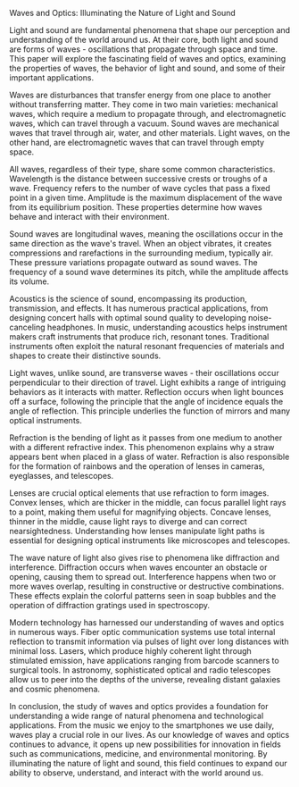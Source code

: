 Waves and Optics: Illuminating the Nature of Light and Sound

Light and sound are fundamental phenomena that shape our perception and understanding of the world around us. At their core, both light and sound are forms of waves - oscillations that propagate through space and time. This paper will explore the fascinating field of waves and optics, examining the properties of waves, the behavior of light and sound, and some of their important applications.

Waves are disturbances that transfer energy from one place to another without transferring matter. They come in two main varieties: mechanical waves, which require a medium to propagate through, and electromagnetic waves, which can travel through a vacuum. Sound waves are mechanical waves that travel through air, water, and other materials. Light waves, on the other hand, are electromagnetic waves that can travel through empty space.

All waves, regardless of their type, share some common characteristics. Wavelength is the distance between successive crests or troughs of a wave. Frequency refers to the number of wave cycles that pass a fixed point in a given time. Amplitude is the maximum displacement of the wave from its equilibrium position. These properties determine how waves behave and interact with their environment.

Sound waves are longitudinal waves, meaning the oscillations occur in the same direction as the wave's travel. When an object vibrates, it creates compressions and rarefactions in the surrounding medium, typically air. These pressure variations propagate outward as sound waves. The frequency of a sound wave determines its pitch, while the amplitude affects its volume. 

Acoustics is the science of sound, encompassing its production, transmission, and effects. It has numerous practical applications, from designing concert halls with optimal sound quality to developing noise-canceling headphones. In music, understanding acoustics helps instrument makers craft instruments that produce rich, resonant tones. Traditional instruments often exploit the natural resonant frequencies of materials and shapes to create their distinctive sounds.

Light waves, unlike sound, are transverse waves - their oscillations occur perpendicular to their direction of travel. Light exhibits a range of intriguing behaviors as it interacts with matter. Reflection occurs when light bounces off a surface, following the principle that the angle of incidence equals the angle of reflection. This principle underlies the function of mirrors and many optical instruments.

Refraction is the bending of light as it passes from one medium to another with a different refractive index. This phenomenon explains why a straw appears bent when placed in a glass of water. Refraction is also responsible for the formation of rainbows and the operation of lenses in cameras, eyeglasses, and telescopes.

Lenses are crucial optical elements that use refraction to form images. Convex lenses, which are thicker in the middle, can focus parallel light rays to a point, making them useful for magnifying objects. Concave lenses, thinner in the middle, cause light rays to diverge and can correct nearsightedness. Understanding how lenses manipulate light paths is essential for designing optical instruments like microscopes and telescopes.

The wave nature of light also gives rise to phenomena like diffraction and interference. Diffraction occurs when waves encounter an obstacle or opening, causing them to spread out. Interference happens when two or more waves overlap, resulting in constructive or destructive combinations. These effects explain the colorful patterns seen in soap bubbles and the operation of diffraction gratings used in spectroscopy.

Modern technology has harnessed our understanding of waves and optics in numerous ways. Fiber optic communication systems use total internal reflection to transmit information via pulses of light over long distances with minimal loss. Lasers, which produce highly coherent light through stimulated emission, have applications ranging from barcode scanners to surgical tools. In astronomy, sophisticated optical and radio telescopes allow us to peer into the depths of the universe, revealing distant galaxies and cosmic phenomena.

In conclusion, the study of waves and optics provides a foundation for understanding a wide range of natural phenomena and technological applications. From the music we enjoy to the smartphones we use daily, waves play a crucial role in our lives. As our knowledge of waves and optics continues to advance, it opens up new possibilities for innovation in fields such as communications, medicine, and environmental monitoring. By illuminating the nature of light and sound, this field continues to expand our ability to observe, understand, and interact with the world around us.